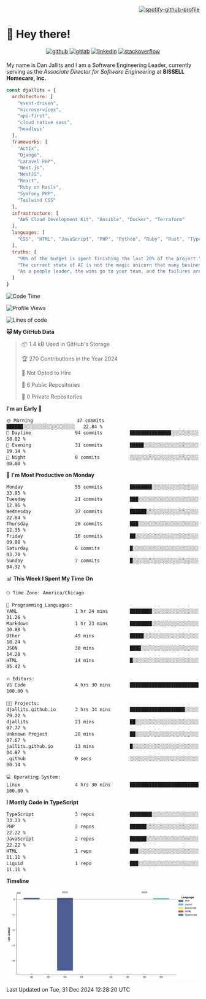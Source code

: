 <div align="right">

[![spotify-github-profile](https://spotify-github-profile.kittinanx.com/api/view?uid=12495546&cover_image=true&theme=novatorem&show_offline=true&background_color=121212&interchange=false&bar_color=53b14f&bar_color_cover=true)](https://open.spotify.com/user/12495546)

</div>

# 👋 Hey there!

<div align="center">
<a href="https://github.com/djallits" target="_blank"><img src=https://img.shields.io/badge/github-%2324292e.svg?&style=for-the-badge&logo=github&logoColor=white alt=github style="margin-bottom: 5px;" /></a>
<a href="https://gitlab.com/djallits" target="_blank"><img src=https://img.shields.io/badge/gitlab-fc6d26.svg?&style=for-the-badge&logo=gitlab&logoColor=white alt=gitlab style="margin-bottom: 5px;" /></a>
<a href="https://linkedin.com/in/djallits" target="_blank"><img src=https://img.shields.io/badge/linkedin-%231E77B5.svg?&style=for-the-badge&logo=linkedin&logoColor=white alt=linkedin style="margin-bottom: 5px;" /></a>
<a href="https://stackoverflow.com/users/2073216/djallits" target="_blank"><img src=https://img.shields.io/badge/stackoverflow-f47f24.svg?&style=for-the-badge&logo=stackoverflow&logoColor=white alt=stackoverflow style="margin-bottom: 5px;" /></a>
</div> 

My name is Dan Jallits and I am a Software Engineering Leader, currently serving as the _Associate Director for Software Engineering_ at **BISSELL Homecare, Inc.**

```javascript
const djallits = {
  architecture: [
    "event-driven",
    "microservices",
    "api-first",
    "cloud native sass",
    "headless"
  ],
  frameworks: [
    "Actix",
    "Django",
    "Laravel PHP",
    "Next.js",
    "NestJS",
    "React",
    "Ruby on Rails",
    "Symfony PHP",
    "Tailwind CSS"
  ],
  infrastructure: [
    "AWS Cloud Development Kit", "Ansible", "Docker", "Terraform"
  ],
  languages: [
    "CSS", "HTML", "JavaScript", "PHP", "Python", "Ruby", "Rust", "TypeScript"
  ],
  truths: [
    "90% of the budget is spent finishing the last 20% of the project.",
    "The current state of AI is not the magic unicorn that many business leaders believe it to be.",
    "As a people leader, the wins go to your team, and the failures are yours alone to own."
  ]
}
```

<!--START_SECTION:waka-->
![Code Time](http://img.shields.io/badge/Code%20Time-599%20hrs%2022%20mins-blue)

![Profile Views](http://img.shields.io/badge/Profile%20Views-143-blue)

![Lines of code](https://img.shields.io/badge/From%20Hello%20World%20I%27ve%20Written-251.7%20thousand%20lines%20of%20code-blue)

**🐱 My GitHub Data** 

> 📦 1.4 kB Used in GitHub's Storage 
 > 
> 🏆 270 Contributions in the Year 2024
 > 
> 🚫 Not Opted to Hire
 > 
> 📜 6 Public Repositories 
 > 
> 🔑 0 Private Repositories 
 > 
**I'm an Early 🐤** 

```text
🌞 Morning                37 commits          ██████░░░░░░░░░░░░░░░░░░░   22.84 % 
🌆 Daytime                94 commits          ███████████████░░░░░░░░░░   58.02 % 
🌃 Evening                31 commits          █████░░░░░░░░░░░░░░░░░░░░   19.14 % 
🌙 Night                  0 commits           ░░░░░░░░░░░░░░░░░░░░░░░░░   00.00 % 
```
📅 **I'm Most Productive on Monday** 

```text
Monday                   55 commits          ████████░░░░░░░░░░░░░░░░░   33.95 % 
Tuesday                  21 commits          ███░░░░░░░░░░░░░░░░░░░░░░   12.96 % 
Wednesday                37 commits          ██████░░░░░░░░░░░░░░░░░░░   22.84 % 
Thursday                 20 commits          ███░░░░░░░░░░░░░░░░░░░░░░   12.35 % 
Friday                   16 commits          ██░░░░░░░░░░░░░░░░░░░░░░░   09.88 % 
Saturday                 6 commits           █░░░░░░░░░░░░░░░░░░░░░░░░   03.70 % 
Sunday                   7 commits           █░░░░░░░░░░░░░░░░░░░░░░░░   04.32 % 
```


📊 **This Week I Spent My Time On** 

```text
🕑︎ Time Zone: America/Chicago

💬 Programming Languages: 
YAML                     1 hr 24 mins        ████████░░░░░░░░░░░░░░░░░   31.26 % 
Markdown                 1 hr 23 mins        ████████░░░░░░░░░░░░░░░░░   30.88 % 
Other                    49 mins             █████░░░░░░░░░░░░░░░░░░░░   18.24 % 
JSON                     38 mins             ████░░░░░░░░░░░░░░░░░░░░░   14.20 % 
HTML                     14 mins             █░░░░░░░░░░░░░░░░░░░░░░░░   05.42 % 

🔥 Editors: 
VS Code                  4 hrs 30 mins       █████████████████████████   100.00 % 

🐱‍💻 Projects: 
djallits.github.io       3 hrs 34 mins       ████████████████████░░░░░   79.22 % 
djallits                 21 mins             ██░░░░░░░░░░░░░░░░░░░░░░░   07.77 % 
Unknown Project          20 mins             ██░░░░░░░░░░░░░░░░░░░░░░░   07.67 % 
jallits.github.io        13 mins             █░░░░░░░░░░░░░░░░░░░░░░░░   04.87 % 
.github                  0 secs              ░░░░░░░░░░░░░░░░░░░░░░░░░   00.14 % 

💻 Operating System: 
Linux                    4 hrs 30 mins       █████████████████████████   100.00 % 
```

**I Mostly Code in TypeScript** 

```text
TypeScript               3 repos             ████████░░░░░░░░░░░░░░░░░   33.33 % 
PHP                      2 repos             ██████░░░░░░░░░░░░░░░░░░░   22.22 % 
JavaScript               2 repos             ██████░░░░░░░░░░░░░░░░░░░   22.22 % 
HTML                     1 repo              ███░░░░░░░░░░░░░░░░░░░░░░   11.11 % 
Liquid                   1 repo              ███░░░░░░░░░░░░░░░░░░░░░░   11.11 % 
```



**Timeline**

![Lines of Code chart](https://raw.githubusercontent.com/djallits/djallits/main/assets/bar_graph.png)


 Last Updated on Tue, 31 Dec 2024 12:28:20  UTC
<!--END_SECTION:waka-->
